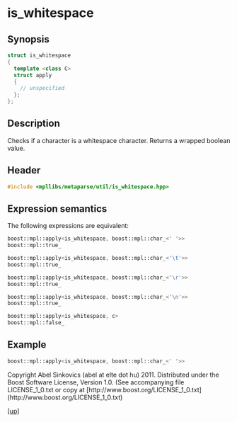 # is_whitespace

## Synopsis

```cpp
struct is_whitespace
{
  template <class C>
  struct apply
  {
    // unspecified
  };
};
```

## Description

Checks if a character is a whitespace character.
Returns a wrapped boolean value.

## Header

```cpp
#include <mpllibs/metaparse/util/is_whitespace.hpp>
```

## Expression semantics

The following expressions are equivalent:

```cpp
boost::mpl::apply<is_whitespace, boost::mpl::char_<' '>>
boost::mpl::true_
```

```cpp
boost::mpl::apply<is_whitespace, boost::mpl::char_<'\t'>>
boost::mpl::true_
```

```cpp
boost::mpl::apply<is_whitespace, boost::mpl::char_<'\r'>>
boost::mpl::true_
```

```cpp
boost::mpl::apply<is_whitespace, boost::mpl::char_<'\n'>>
boost::mpl::true_
```

```cpp
boost::mpl::apply<is_whitespace, c>
boost::mpl::false_
```

## Example

```cpp
boost::mpl::apply<is_whitespace, boost::mpl::char_<' '>>
```

<p class="copyright">
Copyright Abel Sinkovics (abel at elte dot hu) 2011.
Distributed under the Boost Software License, Version 1.0.
(See accompanying file LICENSE_1_0.txt or copy at
[http://www.boost.org/LICENSE_1_0.txt](http://www.boost.org/LICENSE_1_0.txt)
</p>

[[up]](reference.html)

